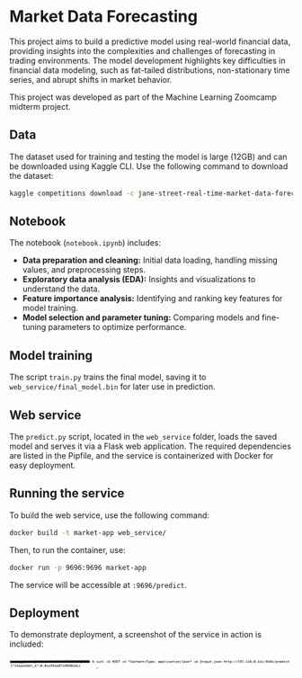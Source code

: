 # Market Data Forecasting

This project aims to build a predictive model using real-world financial data, providing insights into the complexities and challenges of forecasting in trading environments. The model development highlights key difficulties in financial data modeling, such as fat-tailed distributions, non-stationary time series, and abrupt shifts in market behavior.

This project was developed as part of the Machine Learning Zoomcamp midterm project.

## Data 

The dataset used for training and testing the model is large (12GB) and can be downloaded using Kaggle CLI. Use the following command to download the dataset:

```bash
kaggle competitions download -c jane-street-real-time-market-data-forecasting
```

## Notebook

The notebook (`notebook.ipynb`) includes:

- **Data preparation and cleaning:** Initial data loading, handling missing values, and preprocessing steps.
- **Exploratory data analysis (EDA):** Insights and visualizations to understand the data.
- **Feature importance analysis:** Identifying and ranking key features for model training.
- **Model selection and parameter tuning:** Comparing models and fine-tuning parameters to optimize performance.

## Model training

The script `train.py` trains the final model, saving it to `web_service/final_model.bin` for later use in prediction.

## Web service

The `predict.py` script, located in the `web_service` folder, loads the saved model and serves it via a Flask web application. The required dependencies are listed in the Pipfile, and the service is containerized with Docker for easy deployment.

## Running the service

To build the web service, use the following command:

```bash
docker build -t market-app web_service/
```

Then, to run the container, use:

```bash
docker run -p 9696:9696 market-app
```

The service will be accessible at `:9696/predict`.

## Deployment

To demonstrate deployment, a screenshot of the service in action is included:

![Deployment Example](./Deployment.png)
